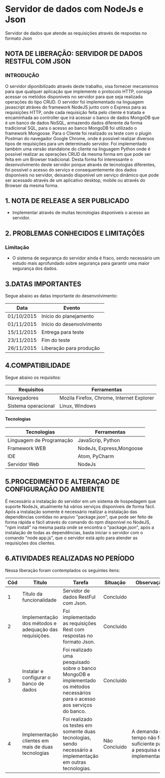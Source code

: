 # Servidor de dados com NodeJs e Json
Servidor de dados que atende as requisições através de respostas no formato Json



## NOTA DE LIBERAÇÃO: SERVIDOR DE DADOS RESTFUL COM JSON

### INTRODUÇÃO

O servidor diponibilizado através deste trabalho, visa fornecer mecanismos para que qualquer aplicação que implemente o protocolo HTTP, consiga acessar os metódos disponiveis no servidor para que seja realizada operações do tipo CRUD.
O servidor foi implementado na linguagem javascript atráves do framework NodeJS junto com o Express para as requisições HTTP, onde cada requisição feita pelo cliente é tratada e encaminhada ao controller que irá acessar o banco de dados MongoDB que é um banco de dados NoSQL, armazendo dados diferente da forma tradicional SQL, para o acesso ao banco MongoDB foi utilizado o framework Mongoose.
Para o Cliente foi realizado os teste com o plugin Postman do navegador Google Chrome, onde é possível realizar diversos tipos de requisições para um determinado servidor. Foi implementado também uma versão standalone do cliente na linguagem Python onde é possível realizar as operações CRUD da mesma forma em que pode ser feita em um Browser tradicional.
Desta forma foi interessante o desenvolvimento deste servidor porque através de tecnologias diferentes, foi possível o acesso do serviço e consequentemente dos dados disponíveis no servidor, deixando disponível um serviço dinâmico que pode ser acessado através de um aplicativo desktop, mobile ou através do Browser da mesma forma.

## 1. NOTA DE RELEASE A SER PUBLICADO
- Implementar através de muitas tecnologias disponíveis o acesso ao servidor.

## 2. PROBLEMAS CONHECIDOS E LIMITAÇÕES
### Limitação
- O sistema de segurança do servidor ainda é fraco, sendo necessário um estudo mais aprofundado sobre segurança para garantir uma maior segurança  dos dados.

## 3.DATAS IMPORTANTES
Segue abaixo as datas importante do desenvolvimento:

Data  | Evento
------------- | -------------
01/10/2015  | Início do planejamento
01/11/2015  | Início do desenvolvimento
15/11/2015  | Entrega para teste
23/11/2015  | Fim do teste
26/11/2015  | Liberação para produção

## 4.COMPATIBILIDADE
Segue abaixo os requisitos:

Requisitos  | Ferramentas
------------- | -------------
Navegadores  | Mozila Firefox, Chrome, Internet Explorer
Sistema operacional  | Linux, Windows

#### Tecnologias

Tecnologias  | Ferramentas
------------- | -------------
Linguagem de   Programação  |	JavaScrip, Python
Framework WEB |	NodeJs, Express,Mongoose
IDE  | 	Atom, PyCharm 
Servidor Web  |	NodeJs

## 5.PROCEDIMENTO E ALTERAÇAO DE CONFIGURAÇÃO DO AMBIENTE
É necessário a instalação do servidor em um sistema de hospedagem que suporte NodeJs, atualmente há vários serviços disponíveis de forma fácil. Após a instalação somente é necessário realizar a instalação das dependências contidas no arquivo "package.json", que pode ser feito de forma rápida e fácil através do comando do npm disponível no NodeJS, "npm install" na mesma pasta onde se encontra o "package.json", após a instalação de todas as dependências, basta iniciar o servidor com o comando "node app.js", que o servidor está apto para atender as requisições dos clientes.

## 6.ATIVIDADES REALIZADAS NO PERÍODO
Nessa liberação foram contemplados os seguintes itens:

Cód | Título | Tarefa | Situação | Observação
------------- | ------------- | ------------- | ------------- | ------------- 
1 | Título da funcionalidade	| Servidor de dados RestFul com Json. | Concluído | 	
2 | Implementação dos métodos e adequação das requisições. | Foi implementado as requisições Rest com respostas no formato Json. | Concluído |	
3 |Instalar e configurar o banco de dados | Foi realizado uma pesquisado sobre o banco MongoDB e implementado os métodos necessários para o acesso aos serviços do banco. | Concluído |	
4 | Implementação clientes em mais de duas tecnologias | Foi realizado os testes em somente duas tecnologias, sendo necessário a implementação em outras tecnologias. |Não Concluido | A demanda de tempo não foi o suficiente para a pesquisa e implementação.



